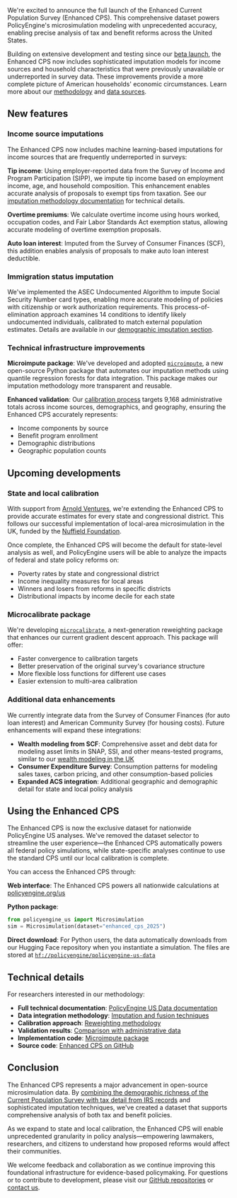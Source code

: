 We're excited to announce the full launch of the Enhanced Current Population Survey (Enhanced CPS). This comprehensive dataset powers PolicyEngine's microsimulation modeling with unprecedented accuracy, enabling precise analysis of tax and benefit reforms across the United States.

Building on extensive development and testing since our [beta launch](/us/research/enhanced-cps-beta), the Enhanced CPS now includes sophisticated imputation models for income sources and household characteristics that were previously unavailable or underreported in survey data. These improvements provide a more complete picture of American households' economic circumstances. Learn more about our [methodology](https://policyengine.github.io/policyengine-us-data/methodology) and [data sources](https://policyengine.github.io/policyengine-us-data/data).

## New features

### Income source imputations

The Enhanced CPS now includes machine learning-based imputations for income sources that are frequently underreported in surveys:

**Tip income**: Using employer-reported data from the Survey of Income and Program Participation (SIPP), we impute tip income based on employment income, age, and household composition. This enhancement enables accurate analysis of proposals to exempt tips from taxation. See our [imputation methodology documentation](https://policyengine.github.io/policyengine-us-data/methodology#imputation) for technical details.

**Overtime premiums**: We calculate overtime income using hours worked, occupation codes, and Fair Labor Standards Act exemption status, allowing accurate modeling of overtime exemption proposals.

**Auto loan interest**: Imputed from the Survey of Consumer Finances (SCF), this addition enables analysis of proposals to make auto loan interest deductible.

### Immigration status imputation

We've implemented the ASEC Undocumented Algorithm to impute Social Security Number card types, enabling more accurate modeling of policies with citizenship or work authorization requirements. This process-of-elimination approach examines 14 conditions to identify likely undocumented individuals, calibrated to match external population estimates. Details are available in our [demographic imputation section](https://policyengine.github.io/policyengine-us-data/methodology#demographic-imputation).

### Technical infrastructure improvements

**Microimpute package**: We've developed and adopted [`microimpute`](https://github.com/PolicyEngine/microimpute), a new open-source Python package that automates our imputation methods using quantile regression forests for data integration. This package makes our imputation methodology more transparent and reusable.

**Enhanced validation**: Our [calibration process](https://policyengine.github.io/policyengine-us-data/methodology#calibration) targets 9,168 administrative totals across income sources, demographics, and geography, ensuring the Enhanced CPS accurately represents:

- Income components by source
- Benefit program enrollment
- Demographic distributions
- Geographic population counts

## Upcoming developments

### State and local calibration

With support from [Arnold Ventures](https://www.arnoldventures.org/), we're extending the Enhanced CPS to provide accurate estimates for every state and congressional district. This follows our successful implementation of local-area microsimulation in the UK, funded by the [Nuffield Foundation](https://www.nuffieldfoundation.org/).

Once complete, the Enhanced CPS will become the default for state-level analysis as well, and PolicyEngine users will be able to analyze the impacts of federal and state policy reforms on:

- Poverty rates by state and congressional district
- Income inequality measures for local areas
- Winners and losers from reforms in specific districts
- Distributional impacts by income decile for each state

### Microcalibrate package

We're developing [`microcalibrate`](https://github.com/PolicyEngine/microcalibrate), a next-generation reweighting package that enhances our current gradient descent approach. This package will offer:

- Faster convergence to calibration targets
- Better preservation of the original survey's covariance structure
- More flexible loss functions for different use cases
- Easier extension to multi-area calibration

### Additional data enhancements

We currently integrate data from the Survey of Consumer Finances (for auto loan interest) and American Community Survey (for housing costs). Future enhancements will expand these integrations:

- **Wealth modeling from SCF**: Comprehensive asset and debt data for modeling asset limits in SNAP, SSI, and other means-tested programs, similar to our [wealth modeling in the UK](https://policyengine.org/uk/research/uk-the-new-policyengine)
- **Consumer Expenditure Survey**: Consumption patterns for modeling sales taxes, carbon pricing, and other consumption-based policies
- **Expanded ACS integration**: Additional geographic and demographic detail for state and local policy analysis

## Using the Enhanced CPS

The Enhanced CPS is now the exclusive dataset for nationwide PolicyEngine US analyses. We've removed the dataset selector to streamline the user experience—the Enhanced CPS automatically powers all federal policy simulations, while state-specific analyses continue to use the standard CPS until our local calibration is complete.

You can access the Enhanced CPS through:

**Web interface**: The Enhanced CPS powers all nationwide calculations at [policyengine.org/us](https://policyengine.org/us)

**Python package**:

```python
from policyengine_us import Microsimulation
sim = Microsimulation(dataset="enhanced_cps_2025")
```

**Direct download**: For Python users, the data automatically downloads from our Hugging Face repository when you instantiate a simulation. The files are stored at [`hf://policyengine/policyengine-us-data`](https://huggingface.co/policyengine/policyengine-us-data)

## Technical details

For researchers interested in our methodology:

- **Full technical documentation**: [PolicyEngine US Data documentation](https://policyengine.github.io/policyengine-us-data)
- **Data integration methodology**: [Imputation and fusion techniques](https://policyengine.github.io/policyengine-us-data/methodology#data-fusion)
- **Calibration approach**: [Reweighting methodology](https://policyengine.github.io/policyengine-us-data/methodology#reweighting)
- **Validation results**: [Comparison with administrative data](https://policyengine.github.io/policyengine-us-data/discussion)
- **Implementation code**: [Microimpute package](https://github.com/PolicyEngine/microimpute)
- **Source code**: [Enhanced CPS on GitHub](https://github.com/PolicyEngine/policyengine-us-data/tree/main/policyengine_us_data/datasets/cps)

## Conclusion

The Enhanced CPS represents a major advancement in open-source microsimulation data. By [combining the demographic richness of the Current Population Survey with tax detail from IRS records](https://policyengine.github.io/policyengine-us-data/background) and sophisticated imputation techniques, we've created a dataset that supports comprehensive analysis of both tax and benefit policies.

As we expand to state and local calibration, the Enhanced CPS will enable unprecedented granularity in policy analysis—empowering lawmakers, researchers, and citizens to understand how proposed reforms would affect their communities.

We welcome feedback and collaboration as we continue improving this foundational infrastructure for evidence-based policymaking. For questions or to contribute to development, please visit our [GitHub repositories](https://github.com/PolicyEngine) or [contact us](mailto:hello@policyengine.org).
